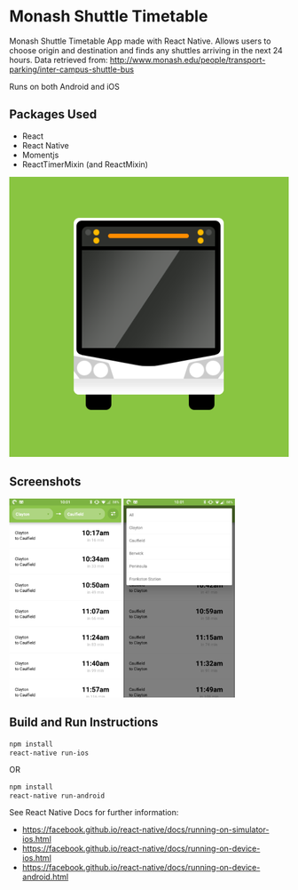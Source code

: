 # Monash Shuttle Timetable
Monash Shuttle Timetable App made with React Native. Allows users to choose origin and destination and finds any shuttles arriving in the next 24 hours. Data retrieved from: http://www.monash.edu/people/transport-parking/inter-campus-shuttle-bus

Runs on both Android and iOS

## Packages Used
- React
- React Native
- Momentjs
- ReactTimerMixin (and ReactMixin)

![Icon](https://raw.githubusercontent.com/nickpedersen/shuttletracker/master/img/hi-res-icon.png)

## Screenshots

<img src="https://raw.githubusercontent.com/nickpedersen/shuttletracker/master/img/Screenshot_20160825-100154.png" width="40%" />
<img src="https://raw.githubusercontent.com/nickpedersen/shuttletracker/master/img/Screenshot_20160825-100145.png" width="40%" />

## Build and Run Instructions

    npm install
    react-native run-ios

OR

    npm install
    react-native run-android

See React Native Docs for further information:

- https://facebook.github.io/react-native/docs/running-on-simulator-ios.html
- https://facebook.github.io/react-native/docs/running-on-device-ios.html
- https://facebook.github.io/react-native/docs/running-on-device-android.html
